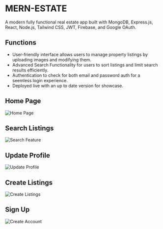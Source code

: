 # MERN-ESTATE
A modern fully functional real estate app built with MongoDB, Express.js, React, Node.js, Tailwind CSS, JWT, Firebase, and Google OAuth.

## Functions
- User-friendly interface allows users to manage property listings by uploading images and modifying them.
- Advanced Search Functionality for users to sort listings and limit search results efficiently.
- Authentication to check for both email and password auth for a seemless login experience.
- Deployed live with an up to date version for showcase.

## Home Page
![Home Page](https://github.com/justinhibb97/mern-estate/assets/34048736/2415659a-7d3a-4d17-906c-174e198824f5)

## Search Listings
![Search Feature](https://github.com/justinhibb97/mern-estate/assets/34048736/f2b55b19-3d64-46c7-a1ad-f795ec4d23c4)

## Update Profile
![Update Profile](https://github.com/justinhibb97/mern-estate/assets/34048736/3f2901ee-885a-4dc7-9bc7-859119c7484b)

## Create Listings
![Create Listings](https://github.com/justinhibb97/mern-estate/assets/34048736/1be11ab5-6b84-4f5b-9083-1df90a453839)

## Sign Up
![Create Account](https://github.com/justinhibb97/mern-estate/assets/34048736/3fe95619-ed12-425c-8d98-ffacf95f3130)
